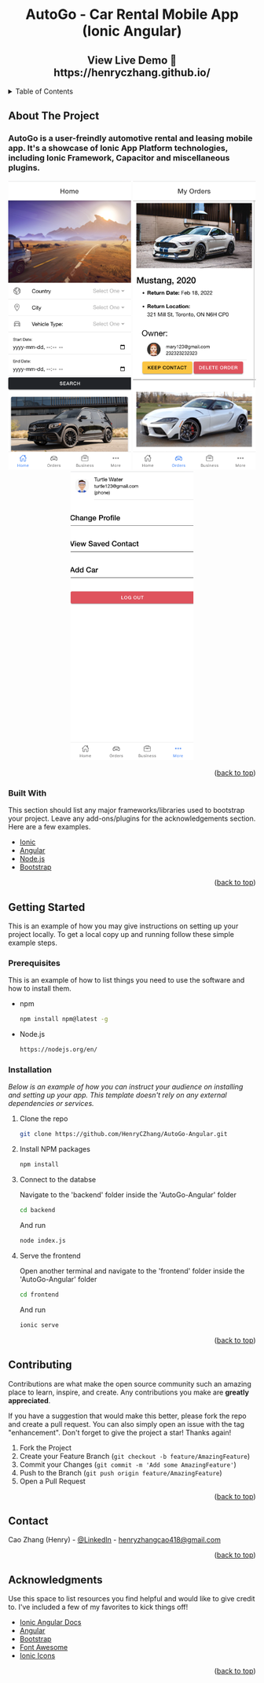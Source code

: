 <h1 align="center">
AutoGo - Car Rental Mobile App<br>
 (Ionic Angular)
</h1>

<h2 align="center">
View Live Demo 🚀 <br/>
 https://henryczhang.github.io/
</h2>


<!-- TABLE OF CONTENTS -->
<details>
  <summary>Table of Contents</summary>
  <ol>
    <li>
      <a href="#about-the-project">About The Project</a>
      <ul>
        <li><a href="#built-with">Built With</a></li>
      </ul>
    </li>
    <li>
      <a href="#getting-started">Getting Started</a>
      <ul>
        <li><a href="#prerequisites">Prerequisites</a></li>
        <li><a href="#installation">Installation</a></li>
      </ul>
    </li>
    <li><a href="#contributing">Contributing</a></li>
    <li><a href="#contact">Contact</a></li>
    <li><a href="#acknowledgments">Acknowledgments</a></li>
  </ol>
</details>



<!-- ABOUT THE PROJECT -->
## About The Project
<h3>AutoGo is a user-freindly automotive rental and leasing mobile app. It's a showcase of Ionic App Platform technologies, including Ionic Framework, Capacitor and miscellaneous plugins.
</h3>
<div float= "left" align="center">
<img src="frontend/src/assets/demo1.png" width="250" height="auto"  />
<img src="frontend/src/assets/demo2.png" width="250" height="auto" />
<img src="frontend/src/assets/demo3.png" width="250" height="auto" />
</div>

<p align="right">(<a href="#top">back to top</a>)</p>



### Built With

This section should list any major frameworks/libraries used to bootstrap your project. Leave any add-ons/plugins for the acknowledgements section. Here are a few examples.
* [Ionic](https://ionicframework.com/)
* [Angular](https://angular.io/)
* [Node.js](https://nodejs.org/en/)
* [Bootstrap](https://getbootstrap.com)

<p align="right">(<a href="#top">back to top</a>)</p>


<!-- GETTING STARTED -->
## Getting Started

This is an example of how you may give instructions on setting up your project locally.
To get a local copy up and running follow these simple example steps.

### Prerequisites

This is an example of how to list things you need to use the software and how to install them.
* npm
  ```sh
  npm install npm@latest -g
  ```
  
* Node.js
  ```sh
  https://nodejs.org/en/
  ```

### Installation

_Below is an example of how you can instruct your audience on installing and setting up your app. This template doesn't rely on any external dependencies or services._

1.  Clone the repo
     ```sh
     git clone https://github.com/HenryCZhang/AutoGo-Angular.git
     ```
2. Install NPM packages
   ```sh
   npm install
   ```

3. Connect to the databse

   Navigate to the 'backend' folder inside the 'AutoGo-Angular' folder
   ```sh
   cd backend
   ```
     
   And run
    
   ```sh
   node index.js
   ```
   
4. Serve the frontend

   Open another terminal and navigate to the 'frontend' folder inside the 'AutoGo-Angular' folder
   ```sh
   cd frontend
   ```
        
   And run
    
   ```sh
   ionic serve
   ```

<p align="right">(<a href="#top">back to top</a>)</p>



<!-- CONTRIBUTING -->
## Contributing

Contributions are what make the open source community such an amazing place to learn, inspire, and create. Any contributions you make are **greatly appreciated**.

If you have a suggestion that would make this better, please fork the repo and create a pull request. You can also simply open an issue with the tag "enhancement".
Don't forget to give the project a star! Thanks again!

1. Fork the Project
2. Create your Feature Branch (`git checkout -b feature/AmazingFeature`)
3. Commit your Changes (`git commit -m 'Add some AmazingFeature'`)
4. Push to the Branch (`git push origin feature/AmazingFeature`)
5. Open a Pull Request

<p align="right">(<a href="#top">back to top</a>)</p>


<!-- CONTACT -->
## Contact

Cao Zhang (Henry) - [@LinkedIn](https://www.linkedin.com/in/henry-zhang-uwo/) - henryzhangcao418@gmail.com


<p align="right">(<a href="#top">back to top</a>)</p>



<!-- ACKNOWLEDGMENTS -->
## Acknowledgments

Use this space to list resources you find helpful and would like to give credit to. I've included a few of my favorites to kick things off!

* [Ionic Angular Docs](https://ionicframework.com/docs/angular/your-first-app)
* [Angular](https://angular.io/)
* [Bootstrap](https://getbootstrap.com/)
* [Font Awesome](https://fontawesome.com)
* [Ionic Icons](https://ionic.io/ionicons)

<p align="right">(<a href="#top">back to top</a>)</p>
